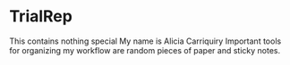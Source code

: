 # TrialRep
This contains nothing special
My name is Alicia Carriquiry
Important tools for organizing my workflow are random pieces of paper and sticky notes.
